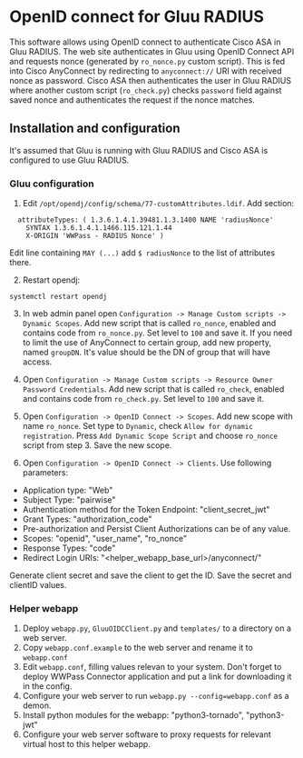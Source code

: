 # OpenID connect for Gluu RADIUS

This software allows using OpenID connect to authenticate Cisco ASA in Gluu RADIUS. The web site authenticates in Gluu using OpenID Connect API and requests nonce (generated by `ro_nonce.py` custom script). This is fed into Cisco AnyConnect by redirecting to `anyconnect://` URI with received nonce as password. Cisco ASA then authenticates the user in Gluu RADIUS where another custom script (`ro_check.py`) checks `password` field against saved nonce and authenticates the request if the nonce matches.

## Installation and configuration

It's assumed that Gluu is running with Gluu RADIUS and Cisco ASA is configured to use Gluu RADIUS.

### Gluu configuration
1. Edit `/opt/opendj/config/schema/77-customAttributes.ldif`. Add section:
```
  attributeTypes: ( 1.3.6.1.4.1.39481.1.3.1400 NAME 'radiusNonce'
    SYNTAX 1.3.6.1.4.1.1466.115.121.1.44
    X-ORIGIN 'WWPass - RADIUS Nonce' )
```
Edit line containing `MAY (...)` add `$ radiusNonce` to the list of attributes there.

2. Restart opendj:
```
systemctl restart opendj
```

3. In web admin panel open `Configuration -> Manage Custom scripts -> Dynamic Scopes`. Add new script that is called `ro_nonce`, enabled and contains code from `ro_nonce.py`. Set level to `100` and save it. If you need to limit the use of AnyConnect to certain group, add new property, named `groupDN`. It's value should be the DN of group that will have access.


4. Open `Configuration -> Manage Custom scripts -> Resource Owner Password Credentials`.  Add new script that is called `ro_check`, enabled and contains code from `ro_check.py`. Set level to `100` and save it.

5. Open `Configuration -> OpenID Connect -> Scopes`. Add new scope with name `ro_nonce`. Set type to `Dynamic`, check `Allow for dynamic registration`. Press `Add Dynamic Scope Script` and choose `ro_nonce` script from step 3. Save the new scope.

6. Open `Configuration -> OpenID Connect -> Clients`. Use following parameters:
  - Application type: "Web"
  - Subject Type: "pairwise"
  - Authentication method for the Token Endpoint: "client_secret_jwt"
  - Grant Types: "authorization_code"
  - Pre-authorization and Persist Client Authorizations can be of any value.
  - Scopes: "openid", "user_name", "ro_nonce"
  - Response Types: "code"
  - Redirect Login URIs: "<helper_webapp_base_url>/anyconnect/"

Generate client secret and save the client to get the ID.
Save the secret and clientID values.

### Helper webapp
1. Deploy `webapp.py`, `GluuOIDCClient.py` and `templates/` to a directory on a web server.
2. Copy `webapp.conf.example` to the web server and rename it to `webapp.conf`
3. Edit `webapp.conf`, filling values relevan to your system. Don't forget to deploy WWPass Connector application and put a link for downloading it in the config.
4. Configure your web server to run `webapp.py --config=webapp.conf` as a demon.
5. Install python modules for the webapp: "python3-tornado", "python3-jwt"
6. Configure your web server software to proxy requests for relevant virtual host to this helper webapp.



